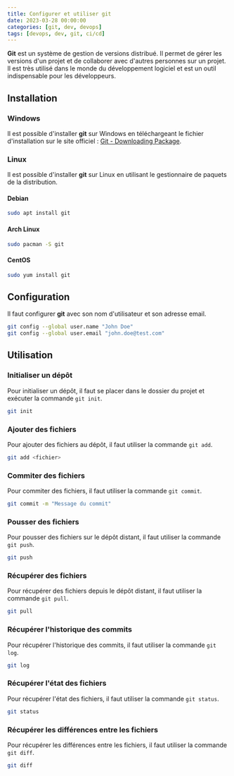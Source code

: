 ```yaml
---
title: Configurer et utiliser git
date: 2023-03-28 00:00:00
categories: [git, dev, devops]
tags: [devops, dev, git, ci/cd]
---
```


**Git** est un système de gestion de versions distribué. Il permet de gérer les versions d'un projet et de collaborer avec d'autres personnes sur un projet. Il est très utilisé dans le monde du développement logiciel et est un outil indispensable pour les développeurs.

## Installation

### Windows

Il est possible d'installer **git** sur Windows en téléchargeant le fichier d'installation sur le site officiel : [Git - Downloading Package](https://git-scm.com/download/win).

### Linux

Il est possible d'installer **git** sur Linux en utilisant le gestionnaire de paquets de la distribution.

#### Debian

```bash
sudo apt install git
```

#### Arch Linux

```bash
sudo pacman -S git
```

#### CentOS

```bash
sudo yum install git
```

## Configuration

Il faut configurer **git** avec son nom d'utilisateur et son adresse email.

```bash
git config --global user.name "John Doe"
git config --global user.email "john.doe@test.com"
```

## Utilisation

### Initialiser un dépôt

Pour initialiser un dépôt, il faut se placer dans le dossier du projet et exécuter la commande `git init`.

```bash
git init
```

### Ajouter des fichiers

Pour ajouter des fichiers au dépôt, il faut utiliser la commande `git add`.

```bash
git add <fichier>
```

### Commiter des fichiers

Pour commiter des fichiers, il faut utiliser la commande `git commit`.

```bash
git commit -m "Message du commit"
```

### Pousser des fichiers

Pour pousser des fichiers sur le dépôt distant, il faut utiliser la commande `git push`.

```bash
git push
```

### Récupérer des fichiers

Pour récupérer des fichiers depuis le dépôt distant, il faut utiliser la commande `git pull`.

```bash
git pull
```

### Récupérer l'historique des commits

Pour récupérer l'historique des commits, il faut utiliser la commande `git log`.

```bash
git log
```

### Récupérer l'état des fichiers

Pour récupérer l'état des fichiers, il faut utiliser la commande `git status`.

```bash
git status
```

### Récupérer les différences entre les fichiers

Pour récupérer les différences entre les fichiers, il faut utiliser la commande `git diff`.

```bash
git diff
```
